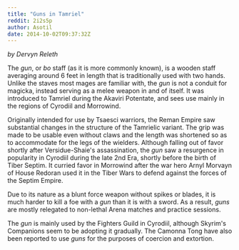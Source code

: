 ```yaml
---
title: "Guns in Tamriel"
reddit: 2i2s5p
author: Asotil
date: 2014-10-02T09:37:32Z
---
```


*by Dervyn Releth*

The *gun*, or *bo* staff (as it is more commonly known), is a wooden staff averaging around 6 feet in length that is traditionally used with two hands. Unlike the staves most mages are familiar with, the *gun* is not a conduit for magicka, instead serving as a melee weapon in and of itself. It was introduced to Tamriel during the Akaviri Potentate, and sees use mainly in the regions of Cyrodiil and Morrowind. 

Originally intended for use by Tsaesci warriors, the Reman Empire saw substantial changes in the structure of the Tamrielic variant. The grip was made to be usable even without claws and the length was shortened so as to accommodate for the legs of the wielders. Although falling out of favor shortly after Versidue-Shaie's assassination, the *gun* saw a resurgence in popularity in Cyrodiil during the late 2nd Era, shortly before the birth of Tiber Septim. It curried favor in Morrowind after the war hero Arnyl Morvayn of House Redoran used it in the Tiber Wars to defend against the forces of the Septim Empire.

Due to its nature as a blunt force weapon without spikes or blades, it is much harder to kill a foe with a *gun* than it is with a sword. As a result, *guns* are mostly relegated to non-lethal Arena matches and practice sessions. 

The *gun* is mainly used by the Fighters Guild in Cyrodiil, although Skyrim's Companions seem to be adopting it gradually. The Camonna Tong have also been reported to use *guns* for the purposes of coercion and extortion. 





